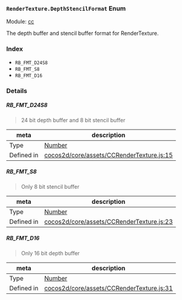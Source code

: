 ### `RenderTexture.DepthStencilFormat` Enum



Module: [cc](../modules/cc.md)


The depth buffer and stencil buffer format for RenderTexture.


### Index
  - `RB_FMT_D24S8`
  - `RB_FMT_S8`
  - `RB_FMT_D16`

### Details


##### RB_FMT_D24S8

> 24 bit depth buffer and 8 bit stencil buffer

| meta | description |
|------|-------------|
| Type | <a href="https://developer.mozilla.org/en/JavaScript/Reference/Global_Objects/Number" class="crosslink external" target="_blank">Number</a> |
| Defined in | [cocos2d/core/assets/CCRenderTexture.js:15](https://github.com/cocos-creator/engine/blob/22ca6465effd8063cb95e509843b8bef3d880759/cocos2d/core/assets/CCRenderTexture.js#L15) |



##### RB_FMT_S8

> Only 8 bit stencil buffer

| meta | description |
|------|-------------|
| Type | <a href="https://developer.mozilla.org/en/JavaScript/Reference/Global_Objects/Number" class="crosslink external" target="_blank">Number</a> |
| Defined in | [cocos2d/core/assets/CCRenderTexture.js:23](https://github.com/cocos-creator/engine/blob/22ca6465effd8063cb95e509843b8bef3d880759/cocos2d/core/assets/CCRenderTexture.js#L23) |



##### RB_FMT_D16

> Only 16 bit depth buffer

| meta | description |
|------|-------------|
| Type | <a href="https://developer.mozilla.org/en/JavaScript/Reference/Global_Objects/Number" class="crosslink external" target="_blank">Number</a> |
| Defined in | [cocos2d/core/assets/CCRenderTexture.js:31](https://github.com/cocos-creator/engine/blob/22ca6465effd8063cb95e509843b8bef3d880759/cocos2d/core/assets/CCRenderTexture.js#L31) |


